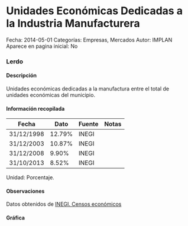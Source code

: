 Unidades Económicas Dedicadas a la Industria Manufacturera
=====

Fecha: 2014-05-01
Categorías: Empresas, Mercados
Autor: IMPLAN
Aparece en pagina inicial: No

### Lerdo

#### Descripción

Unidades económicas dedicadas a la manufactura entre el total de unidades económicas del municipio.

<!-- break -->

#### Información recopilada

<table class="table table-hover table-bordered matriz">
  <thead>
    <tr><th>Fecha</th><th>Dato</th><th>Fuente</th><th>Notas</th></tr>
  </thead>
  <tbody>
    <tr><td class="centrado">31/12/1998</td><td class="derecha">12.79%</td><td>INEGI</td><td></td></tr>
    <tr><td class="centrado">31/12/2003</td><td class="derecha">10.87%</td><td>INEGI</td><td></td></tr>
    <tr><td class="centrado">31/12/2008</td><td class="derecha">9.90%</td><td>INEGI</td><td></td></tr>
    <tr><td class="centrado">31/10/2013</td><td class="derecha">8.52%</td><td>INEGI</td><td></td></tr>
  </tbody>
</table>

Unidad: Porcentaje.

#### Observaciones

Datos obtenidos de [INEGI. Censos económicos](http://www3.inegi.org.mx/sistemas/saic/)

#### Gráfica

<div id="Morrissezgxehz" class="grafica"></div>
  <script>
  new Morris.Line({
    element: 'Morrissezgxehz',
    data: [
      { fecha: '1998-12-31', dato: 12.7900 },
      { fecha: '2003-12-31', dato: 10.8700 },
      { fecha: '2008-12-31', dato: 9.9000 },
      { fecha: '2013-10-31', dato: 8.5200 }
    ],
    xkey: 'fecha',
    ykeys: ['dato'],
    labels: ['Dato'],
    lineColors: ['#FF5B02'],
    xLabelFormat: function(d) {
      return d.getDate()+'/'+(d.getMonth()+1)+'/'+d.getFullYear();
    },
    dateFormat: function (ts) {
      var d = new Date(ts);
      return d.getDate() + '/' + (d.getMonth() + 1) + '/' + d.getFullYear();
    }
  });
  </script>
